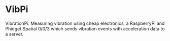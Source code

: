 VibPi
=====

VibrationPi. Measuring vibration using cheap electronics, a RaspberryPi and Phidget Spatial 0/0/3 which sends vibration events with acceleration data to a server.
